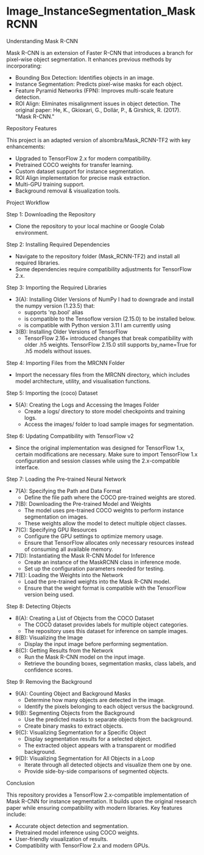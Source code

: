 # Image_InstanceSegmentation_MaskRCNN

Understanding Mask R-CNN

Mask R-CNN is an extension of Faster R-CNN that introduces a branch for pixel-wise object segmentation. It enhances previous methods by incorporating:

- Bounding Box Detection: Identifies objects in an image.
- Instance Segmentation: Predicts pixel-wise masks for each object.
- Feature Pyramid Networks (FPN): Improves multi-scale feature detection.
- ROI Align: Eliminates misalignment issues in object detection.
The original paper:
He, K., Gkioxari, G., Dollár, P., & Girshick, R. (2017). "Mask R-CNN."


Repository Features

This project is an adapted version of alsombra/Mask_RCNN-TF2 with key enhancements:

- Upgraded to TensorFlow 2.x for modern compatibility.
- Pretrained COCO weights for transfer learning.
- Custom dataset support for instance segmentation.
- ROI Align implementation for precise mask extraction.
- Multi-GPU training support.
- Background removal & visualization tools.


Project Workflow

Step 1: Downloading the Repository
- Clone the repository to your local machine or Google Colab environment.

Step 2: Installing Required Dependencies
- Navigate to the repository folder (Mask_RCNN-TF2) and install all required libraries.
- Some dependencies require compatibility adjustments for TensorFlow 2.x.

 
Step 3: Importing the Required Libraries
  - 3(A): Installing Older Versions of NumPy
    I had to downgrade and install the numpy version (1.23.5) that:
      - supports 'np.bool' alias
      - is compatible to the Tensoflow version (2.15.0) to be installed below.
      - is compatible with Python version 3.11 I am currently using
  - 3(B): Installing Older Versions of TensorFlow
    - TensorFlow 2.16+ introduced changes that break compatibility with older .h5 weights. TensorFlow 2.15.0 still supports by_name=True for .h5 models without issues.
   
Step 4: Importing Files from the MRCNN Folder
- Import the necessary files from the MRCNN directory, which includes model architecture, utility, and visualisation functions.

Step 5: Importing the (coco) Dataset
  - 5(A): Creating the Logs and Accessing the Images Folder
    - Create a logs/ directory to store model checkpoints and training logs.
    - Access the images/ folder to load sample images for segmentation.
   
Step 6: Updating Compatibility with TensorFlow v2
- Since the original implementation was designed for TensorFlow 1.x, certain modifications are necessary. Make sure to import TensorFlow 1.x configuration and session classes while using the 2.x-compatible interface.

Step 7: Loading the Pre-trained Neural Network
  - 7(A): Specifying the Path and Data Format
    - Define the file path where the COCO pre-trained weights are stored.
  - 7(B): Downloading the Pre-trained Model and Weights
    - The model uses pre-trained COCO weights to perform instance segmentation on images.
    - These weights allow the model to detect multiple object classes.
  - 7(C): Specifying GPU Resources
    - Configure the GPU settings to optimize memory usage.
    - Ensure that TensorFlow allocates only necessary resources instead of consuming all available memory.
  - 7(D): Instantiating the Mask R-CNN Model for Inference
    - Create an instance of the MaskRCNN class in inference mode.
    - Set up the configuration parameters needed for testing.
  - 7(E): Loading the Weights into the Network
    - Load the pre-trained weights into the Mask R-CNN model.
    - Ensure that the weight format is compatible with the TensorFlow version being used.
   
Step 8: Detecting Objects
  - 8(A): Creating a List of Objects from the COCO Dataset
    - The COCO dataset provides labels for multiple object categories.
    - The repository uses this dataset for inference on sample images.
  - 8(B): Visualizing the Image
    - Display the input image before performing segmentation.
  - 8(C): Getting Results from the Network
    - Run the Mask R-CNN model on the input image.
    - Retrieve the bounding boxes, segmentation masks, class labels, and confidence scores.

Step 9: Removing the Background
  - 9(A): Counting Object and Background Masks
    - Determine how many objects are detected in the image.
    - Identify the pixels belonging to each object versus the background.
  - 9(B): Segmenting Objects from the Background
    - Use the predicted masks to separate objects from the background.
    - Create binary masks to extract objects.
  - 9(C): Visualizing Segmentation for a Specific Object
    - Display segmentation results for a selected object.
    - The extracted object appears with a transparent or modified background.
 -  9(D): Visualizing Segmentation for All Objects in a Loop
    - Iterate through all detected objects and visualize them one by one.
    - Provide side-by-side comparisons of segmented objects.

Conclusion

This repository provides a TensorFlow 2.x-compatible implementation of Mask R-CNN for instance segmentation.
It builds upon the original research paper while ensuring compatibility with modern libraries. Key features include:

- Accurate object detection and segmentation.
- Pretrained model inference using COCO weights.
- User-friendly visualization of results.
- Compatibility with TensorFlow 2.x and modern GPUs.
